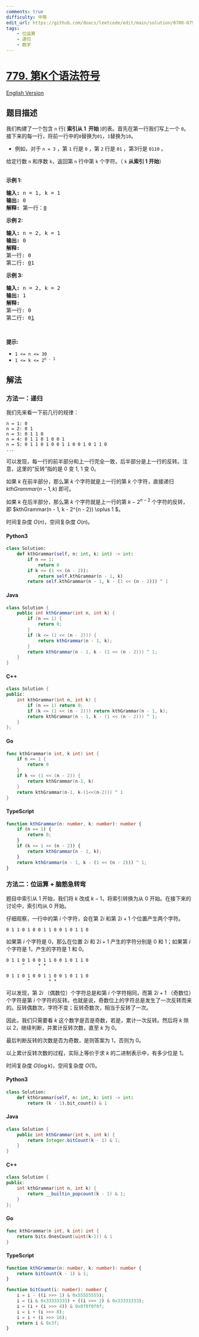 ```yaml
---
comments: true
difficulty: 中等
edit_url: https://github.com/doocs/leetcode/edit/main/solution/0700-0799/0779.K-th%20Symbol%20in%20Grammar/README.md
tags:
    - 位运算
    - 递归
    - 数学
---
```


<!-- problem:start -->

# [779. 第K个语法符号](https://leetcode.cn/problems/k-th-symbol-in-grammar)

[English Version](/solution/0700-0799/0779.K-th%20Symbol%20in%20Grammar/README_EN.md)

## 题目描述

<!-- description:start -->

<p>我们构建了一个包含 <code>n</code> 行(&nbsp;<strong>索引从 1&nbsp; 开始&nbsp;</strong>)的表。首先在第一行我们写上一个 <code>0</code>。接下来的每一行，将前一行中的<code>0</code>替换为<code>01</code>，<code>1</code>替换为<code>10</code>。</p>

<ul>
	<li>例如，对于 <code>n = 3</code> ，第 <code>1</code> 行是 <code>0</code> ，第 <code>2</code> 行是 <code>01</code> ，第3行是 <code>0110</code> 。</li>
</ul>

<p>给定行数&nbsp;<code>n</code>&nbsp;和序数 <code>k</code>，返回第 <code>n</code> 行中第 <code>k</code>&nbsp;个字符。（&nbsp;<code>k</code>&nbsp;<strong>从索引 1 开始</strong>）</p>

<p><br />
<strong>示例 1:</strong></p>

<pre>
<strong>输入:</strong> n = 1, k = 1
<strong>输出:</strong> 0
<strong>解释: </strong>第一行：<u>0</u>
</pre>

<p><strong>示例 2:</strong></p>

<pre>
<strong>输入:</strong> n = 2, k = 1
<strong>输出:</strong> 0
<strong>解释:</strong> 
第一行: 0 
第二行: <u>0</u>1
</pre>

<p><strong>示例 3:</strong></p>

<pre>
<strong>输入:</strong> n = 2, k = 2
<strong>输出:</strong> 1
<strong>解释:</strong>
第一行: 0
第二行: 0<u>1</u>
</pre>

<p>&nbsp;</p>

<p><strong>提示:</strong></p>

<ul>
	<li><code>1 &lt;= n &lt;= 30</code></li>
	<li><code>1 &lt;= k &lt;= 2<sup>n - 1</sup></code></li>
</ul>

<!-- description:end -->

## 解法

<!-- solution:start -->

### 方法一：递归

我们先来看一下前几行的规律：

```
n = 1: 0
n = 2: 0 1
n = 3: 0 1 1 0
n = 4: 0 1 1 0 1 0 0 1
n = 5: 0 1 1 0 1 0 0 1 1 0 0 1 0 1 1 0
...
```

可以发现，每一行的前半部分和上一行完全一致，后半部分是上一行的反转。注意，这里的“反转”指的是 $0$ 变 $1$, $1$ 变 $0$。

如果 $k$ 在前半部分，那么第 $k$ 个字符就是上一行的第 $k$ 个字符，直接递归 $kthGrammar(n - 1, k)$ 即可。

如果 $k$ 在后半部分，那么第 $k$ 个字符就是上一行的第 $k - 2^{n - 2}$ 个字符的反转，即 $kthGrammar(n - 1, k - 2^{n - 2}) \oplus 1 $。

时间复杂度 $O(n)$，空间复杂度 $O(n)$。

<!-- tabs:start -->

#### Python3

```python
class Solution:
    def kthGrammar(self, n: int, k: int) -> int:
        if n == 1:
            return 0
        if k <= (1 << (n - 2)):
            return self.kthGrammar(n - 1, k)
        return self.kthGrammar(n - 1, k - (1 << (n - 2))) ^ 1
```

#### Java

```java
class Solution {
    public int kthGrammar(int n, int k) {
        if (n == 1) {
            return 0;
        }
        if (k <= (1 << (n - 2))) {
            return kthGrammar(n - 1, k);
        }
        return kthGrammar(n - 1, k - (1 << (n - 2))) ^ 1;
    }
}
```

#### C++

```cpp
class Solution {
public:
    int kthGrammar(int n, int k) {
        if (n == 1) return 0;
        if (k <= (1 << (n - 2))) return kthGrammar(n - 1, k);
        return kthGrammar(n - 1, k - (1 << (n - 2))) ^ 1;
    }
};
```

#### Go

```go
func kthGrammar(n int, k int) int {
	if n == 1 {
		return 0
	}
	if k <= (1 << (n - 2)) {
		return kthGrammar(n-1, k)
	}
	return kthGrammar(n-1, k-(1<<(n-2))) ^ 1
}
```

#### TypeScript

```ts
function kthGrammar(n: number, k: number): number {
    if (n == 1) {
        return 0;
    }
    if (k <= 1 << (n - 2)) {
        return kthGrammar(n - 1, k);
    }
    return kthGrammar(n - 1, k - (1 << (n - 2))) ^ 1;
}
```

<!-- tabs:end -->

<!-- solution:end -->

<!-- solution:start -->

### 方法二：位运算 + 脑筋急转弯

题目中索引从 $1$ 开始，我们将 $k$ 改成 $k-1$，将索引转换为从 $0$ 开始。在接下来的讨论中，索引均从 $0$ 开始。

仔细观察，一行中的第 $i$ 个字符，会在第 $2i$ 和第 $2i+1$ 个位置产生两个字符。

```
0 1 1 0 1 0 0 1 1 0 0 1 0 1 1 0
```

如果第 $i$ 个字符是 $0$，那么在位置 $2i$ 和 $2i+1$ 产生的字符分别是 $0$ 和 $1$；如果第 $i$ 个字符是 $1$，产生的字符是 $1$ 和 $0$。

```
0 1 1 0 1 0 0 1 1 0 0 1 0 1 1 0
      ^     * *
```

```
0 1 1 0 1 0 0 1 1 0 0 1 0 1 1 0
        ^       * *
```

可以发现，第 $2i$ （偶数位）个字符总是和第 $i$ 个字符相同，而第 $2i+1$ （奇数位）个字符是第 $i$ 个字符的反转。也就是说，奇数位上的字符总是发生了一次反转而来的。反转偶数次，字符不变；反转奇数次，相当于反转了一次。

因此，我们只需要看 $k$ 这个数字是否是奇数，若是，累计一次反转。然后将 $k$ 除以 $2$，继续判断，并累计反转次数，直至 $k$ 为 $0$。

最后判断反转的次数是否为奇数，是则答案为 $1$，否则为 $0$。

以上累计反转次数的过程，实际上等价于求 $k$ 的二进制表示中，有多少位是 $1$。

时间复杂度 $O(\log k)$，空间复杂度 $O(1)$。

<!-- tabs:start -->

#### Python3

```python
class Solution:
    def kthGrammar(self, n: int, k: int) -> int:
        return (k - 1).bit_count() & 1
```

#### Java

```java
class Solution {
    public int kthGrammar(int n, int k) {
        return Integer.bitCount(k - 1) & 1;
    }
}
```

#### C++

```cpp
class Solution {
public:
    int kthGrammar(int n, int k) {
        return __builtin_popcount(k - 1) & 1;
    }
};
```

#### Go

```go
func kthGrammar(n int, k int) int {
	return bits.OnesCount(uint(k-1)) & 1
}
```

#### TypeScript

```ts
function kthGrammar(n: number, k: number): number {
    return bitCount(k - 1) & 1;
}

function bitCount(i: number): number {
    i = i - ((i >>> 1) & 0x55555555);
    i = (i & 0x33333333) + ((i >>> 2) & 0x33333333);
    i = (i + (i >>> 4)) & 0x0f0f0f0f;
    i = i + (i >>> 8);
    i = i + (i >>> 16);
    return i & 0x3f;
}
```

<!-- tabs:end -->

<!-- solution:end -->

<!-- problem:end -->
